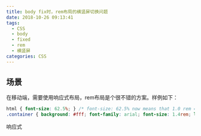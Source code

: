 ```yaml
---
title: body fix时，rem布局的横竖屏切换问题
date: 2018-10-26 09:13:41
tags: 
  - CSS
  - body
  - fixed
  - rem
  - 横竖屏
categories: CSS
---
```

## 场景
在移动端，需要使用响应式布局，rem布局是个很不错的方案。样例如下：
```css
html { font-size: 62.5%; } /* font-size: 62.5% now means that 1.0 rem = 10px */
.container { background: #fff; font-family: arial; font-size: 1.4rem; line-height: 1.6rem; }
```
响应式